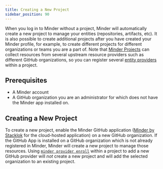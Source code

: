 ```yaml
---
title: Creating a New Project
sidebar_position: 90
---
```


When you log in to Minder without a project, Minder will automatically create a
new project to manage your entities (repositories, artifacts, etc). It is also
possible to create additional projects after you have created your Minder
profile, for example, to create different projects for different organizations
or teams you are a part of. Note that
[Minder Projects](../understand/projects.md) can collect resources from several
upstream resource providers such as different GitHub organizations, so you can
register several [entity providers](../understand/providers.md) within a
project.

## Prerequisites

- A Minder account
- A GitHub organization you are an administrator for which does not have the
  Minder app installed on.

## Creating a New Project

To create a new project, enable the Minder GitHub application
([Minder by Stacklok](https://github.com/apps/minder-by-stacklok) for the
cloud-hosted application) on a new GitHub organization. If the GitHub App is
installed on a GitHub organization which is not already registered in Minder,
Minder will create a new project to manage those resources. Using
[`minder provider enroll`](../ref/cli/minder_provider_enroll.md) within a
project to add a new GitHub provider will _not_ create a new project and will
add the selected organization to an existing project.
